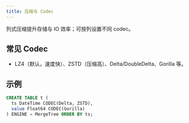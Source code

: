 ```yaml
---
title: 压缩与 Codec
---
```


列式压缩提升存储与 IO 效率；可按列设置不同 codec。

## 常见 Codec

- LZ4（默认，速度快）、ZSTD（压缩高）、Delta/DoubleDelta、Gorilla 等。

## 示例

```sql
CREATE TABLE t (
  ts DateTime CODEC(Delta, ZSTD),
  value Float64 CODEC(Gorilla)
) ENGINE = MergeTree ORDER BY ts;
```

